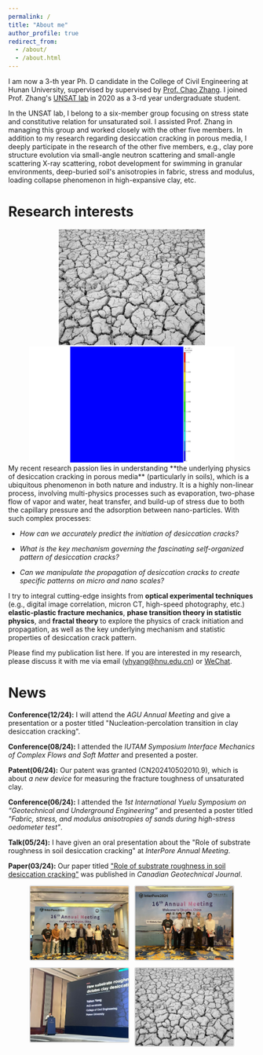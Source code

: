 ```yaml
---
permalink: /
title: "About me"
author_profile: true
redirect_from: 
  - /about/
  - /about.html
---
```


I am now a 3-th year Ph. D candidate in the College of Civil Engineering at Hunan University, supervised by supervised by [Prof. Chao Zhang](https://www.researchgate.net/profile/Chao-Zhang-43). I joined Prof. Zhang's [UNSAT lab](https://chaozhanghnu.github.io/team/) in 2020 as a 3-rd year undergraduate student. 

In the UNSAT lab, I belong to a six-member group focusing on stress state and constitutive relation for unsaturated soil. I assisted Prof. Zhang in managing this group and worked closely with the other five members. In addition to my research regarding desiccation cracking in porous media, I deeply participate in the research of the other five members, e.g., clay pore structure evolution via small-angle neutron scattering and small-angle scattering X-ray scattering, robot development for swimming in granular environments, deep-buried soil's anisotropies in fabric, stress and modulus, loading collapse phenomenon in high-expansive clay, etc. 

Research interests
======
<div style="text-align: center;">
  <img src="../images/MudCrack.png" alt="Wechat" title="screen the code" width="298" />
  <img src="../images/DCprocess.gif" alt="Wechat" title="screen the code" width="420" />
</div>
My recent research passion lies in understanding **the underlying physics of desiccation cracking in porous media** (particularly in soils), which is a ubiquitous phenomenon in both nature and industry. It is a highly non-linear process, involving multi-physics processes such as evaporation, two-phase flow of vapor and water, heat transfer, and build-up of stress due to both the capillary pressure and the adsorption between nano-particles. With such complex processes:

* _How can we accurately predict the initiation of desiccation cracks?_ 

* _What is the key mechanism governing the fascinating self-organized pattern of desiccation cracks?_ 

* _Can we manipulate the propagation of desiccation cracks to create specific patterns on micro and nano scales?_ 

I try to integral cutting-edge insights from **optical experimental techniques** (e.g., digital image correlation, micron CT, high-speed photography, etc.) **elastic-plastic fracture mechanics**, **phase transition theory in statistic physics**, and **fractal theory** to explore the physics of crack initiation and propagation, as well as the key underlying mechanism and statistic properties of desiccation crack pattern. 

Please find my publication list here. If you are interested in my research, please discuss it with me via email (yhyang@hnu.edu.cn) or [WeChat](../images/wechat.jpg). 

News
======
**Conference(12/24):** I will attend the _AGU Annual Meeting_ and give a presentation or a poster titled "Nucleation-percolation transition in clay desiccation cracking".

**Conference(08/24):** I attended the _IUTAM Symposium Interface Mechanics of Complex Flows and Soft Matter_ and presented a poster.

**Patent(06/24):** Our patent was granted (CN202410502010.9), which is about _a new device_ for measuring the fracture toughness of unsaturated clay.

**Conference(06/24):** I attended the _1st International Yuelu Symposium on “Geotechnical and Underground Engineering”_ and presented a poster titled _"Fabric, stress, and modulus anisotropies of sands during high-stress oedometer test"_. 

**Talk(05/24):** I have given an oral presentation about the "Role of substrate roughness in soil desiccation cracking" at _InterPore Annual Meeting_.

**Paper(03/24):** Our paper titled ["Role of substrate roughness in soil desiccation cracking"](https://doi.org/10.1139/cgj-2023-0638) was published in _Canadian Geotechnical Journal_.

<div class="gallery">
  <a href="#img1">
    <img src="../images/Interpore1.jpg" alt="Photo 1" class="gallery-item">
  </a>
  <a href="#img2">
    <img src="../images/Interpore2.jpg" alt="Photo 2" class="gallery-item">
  </a>
  <a href="#img3">
    <img src="../images/Interpore3.jpg" alt="Photo 3" class="gallery-item">
  </a>
  <a href="#img4">
    <img src="../images/MudCrack.png" alt="Photo 4" class="gallery-item">
  </a>
</div>

<div id="img1" class="lightbox">
  <img src="../images/Interpore1.jpg" alt="Photo 1">
</div>
<div id="img2" class="lightbox">
  <img src="../images/Interpore2.jpg" alt="Photo 2">
</div>
<div id="img3" class="lightbox">
  <img src="../images/Interpore3.jpg" alt="Photo 3">
</div>
<div id="img4" class="lightbox">
  <img src="../images/MudCrack.png" alt="Photo 4">
</div>

<style>
  .gallery {
    display: flex;
    flex-wrap: wrap;
    justify-content: center;
    gap: 10px;
  }
  
  .gallery-item {
    width: 200px;
    height: auto;
    border: 2px solid #ddd;
    border-radius: 4px;
    transition: transform 0.2s ease-in-out;
  }

  .gallery-item:hover {
    transform: scale(1.05);
  }

  .lightbox {
    display: none;
    position: fixed;
    z-index: 999;
    left: 0;
    top: 0;
    width: 100%;
    height: 100%;
    background-color: rgba(0, 0, 0, 0.8);
    justify-content: center;
    align-items: center;
  }

  .lightbox img {
    max-width: 90%;
    max-height: 90%;
  }

  .lightbox:target {
    display: flex;
  }
</style>


